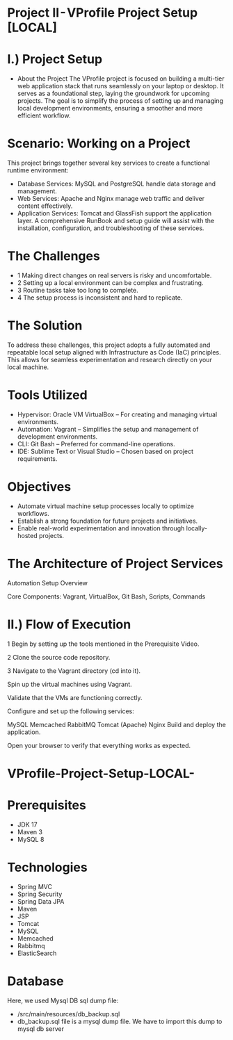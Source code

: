 # Project II - VProfile Project Setup [LOCAL]
# I.) Project Setup
* About the Project
The VProfile project is focused on building a multi-tier web application stack that runs seamlessly on your laptop or desktop. It serves as a foundational step, laying the groundwork for upcoming projects. The goal is to simplify the process of setting up and managing local development environments, ensuring a smoother and more efficient workflow.

# Scenario: Working on a Project
This project brings together several key services to create a functional runtime environment:

- Database Services: MySQL and PostgreSQL handle data storage and management.
- Web Services: Apache and Nginx manage web traffic and deliver content effectively.
- Application Services: Tomcat and GlassFish support the application layer.
A comprehensive RunBook and setup guide will assist with the installation, configuration, and troubleshooting of these services.

# The Challenges
 * 1 Making direct changes on real servers is risky and uncomfortable.
 * 2 Setting up a local environment can be complex and frustrating.
 * 3 Routine tasks take too long to complete.
 * 4 The setup process is inconsistent and hard to replicate.

# The Solution
To address these challenges, this project adopts a fully automated and repeatable local setup aligned with Infrastructure as Code (IaC) principles. This allows for seamless experimentation and research directly on your local machine.

# Tools Utilized
* Hypervisor: Oracle VM VirtualBox – For creating and managing virtual environments.
* Automation: Vagrant – Simplifies the setup and management of development environments.
* CLI: Git Bash – Preferred for command-line operations.
* IDE: Sublime Text or Visual Studio – Chosen based on project requirements.

# Objectives
* Automate virtual machine setup processes locally to optimize workflows.
* Establish a strong foundation for future projects and initiatives.
* Enable real-world experimentation and innovation through locally-hosted projects.

# The Architecture of Project Services
Automation Setup Overview

Core Components: Vagrant, VirtualBox, Git Bash, Scripts, Commands

# II.) Flow of Execution
 1 Begin by setting up the tools mentioned in the Prerequisite Video.

 2 Clone the source code repository.

 3 Navigate to the Vagrant directory (cd into it).

Spin up the virtual machines using Vagrant.

Validate that the VMs are functioning correctly.

Configure and set up the following services:

MySQL
Memcached
RabbitMQ
Tomcat (Apache)
Nginx
Build and deploy the application.

Open your browser to verify that everything works as expected.



# VProfile-Project-Setup-LOCAL-
# Prerequisites
* JDK 17
* Maven 3
* MySQL 8
# Technologies
* Spring MVC
* Spring Security
* Spring Data JPA
* Maven
* JSP
* Tomcat
* MySQL
* Memcached
* Rabbitmq
* ElasticSearch

# Database
Here, we used Mysql DB sql dump file:

* /src/main/resources/db_backup.sql
* db_backup.sql file is a mysql dump file. We have to import this dump to mysql db server

